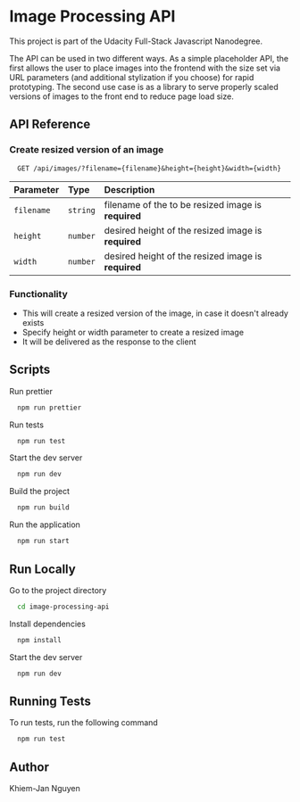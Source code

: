 # Image Processing API

This project is part of the Udacity Full-Stack Javascript Nanodegree.

The API can be used in two different ways. As a simple placeholder API, the first allows the user to place images into the frontend with the size set via URL parameters (and additional stylization if you choose) for rapid prototyping. The second use case is as a library to serve properly scaled versions of images to the front end to reduce page load size.

## API Reference

### Create resized version of an image

```http
  GET /api/images/?filename={filename}&height={height}&width={width}
```

| Parameter  | Type     | Description                                        |
| :--------- | :------- | :--------------------------------------------------|
| `filename` | `string` | filename of the to be resized image is **required**|
| `height`   | `number` | desired height of the resized image is **required**|
| `width`    | `number` | desired height of the resized image is **required**|

### Functionality

- This will create a resized version of the image, in case it doesn't already exists
- Specify height or width parameter to create a resized image
- It will be delivered as the response to the client

## Scripts

Run prettier

```bash
  npm run prettier
```

Run tests

```bash
  npm run test
```

Start the dev server

```bash
  npm run dev
```

Build the project

```bash
  npm run build
```

Run the application

```bash
  npm run start
```

## Run Locally

Go to the project directory

```bash
  cd image-processing-api
```

Install dependencies

```bash
  npm install
```

Start the dev server

```bash
  npm run dev
```

## Running Tests

To run tests, run the following command

```bash
  npm run test
```

## Author

Khiem-Jan Nguyen

